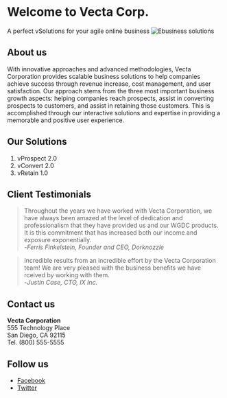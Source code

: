 # Welcome to Vecta Corp.

A perfect vSolutions for your agile online business
![Ebusiness solutions](https://www.google.com/url?sa=i&url=https%3A%2F%2Fwww.aranetllc.com%2Fservices%2Febusiness-solutions&psig=AOvVaw3lDsy4v4-MA66gLqlLmGGf&ust=1599513048168000&source=images&cd=vfe&ved=0CAIQjRxqFwoTCMj1lM241esCFQAAAAAdAAAAABAD)

## About us

With innovative approaches and advanced methodologies, Vecta Corporation provides scalable business solutions to help companies achieve success through revenue increase, cost management, and user satisfaction. Our approach stems from the three most important business growth aspects: helping companies reach prospects, assist in converting prospects to customers, and assist in retaining those customers. This is accomplished through our interactive solutions and expertise in providing a memorable and positive user experience.

## Our Solutions
1. vProspect 2.0
2. vConvert 2.0
3. vRetain 1.0

## Client Testimonials
> Throughout the years we have worked with Vecta Corporation, we have always been amazed at the level of dedication and professionalism that they have provided us and our WGDC products. It is this commitment that has increased both our income and exposure exponentially.  
> -_Ferris Finkelstein, Founder and CEO, Dorknozzle_

> Incredible results from an incredible effort by the Vecta Corporation team! We are very pleased with the business benefits we have rceived by working with them.  
> -_Justin Case, CTO, IX Inc._

## Contact us

**Vecta Corporation**  
555 Technology Place  
San Diego, CA 92115  
Tel. (800) 555-5555  

## Follow us
* [Facebook](https://www.facebook.com)
* [Twitter](https://www.twitter.com)